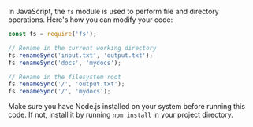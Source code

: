 In JavaScript, the `fs` module is used to perform file and directory operations. Here's how you can modify your code:

```javascript
const fs = require('fs');

// Rename in the current working directory
fs.renameSync('input.txt', 'output.txt');
fs.renameSync('docs', 'mydocs');

// Rename in the filesystem root
fs.renameSync('/', 'output.txt');
fs.renameSync('/', 'mydocs');
```

Make sure you have Node.js installed on your system before running this code. If not, install it by running `npm install` in your project directory.
